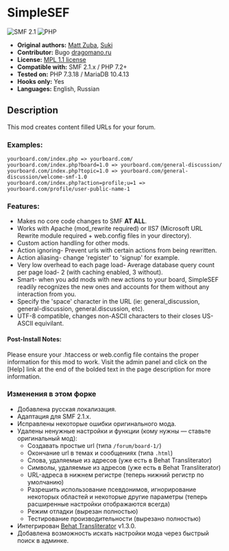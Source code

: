 # SimpleSEF
![SMF 2.1](https://img.shields.io/badge/SMF-2.1-ed6033.svg?style=flat)
![PHP](https://img.shields.io/badge/PHP-^7.2-blue.svg?style=flat)

* **Original authors:** [Matt Zuba](https://bitbucket.org/mattzuba/simplesef), [Suki](https://github.com/MissAllSunday/SimpleSEF)
* **Contributor:** Bugo [dragomano.ru](https://dragomano.ru/translations/simplesef)
* **License:** [MPL 1.1 license](https://www.mozilla.org/en-US/MPL/1.1/)
* **Compatible with:** SMF 2.1.x / PHP 7.2+
* **Tested on:** PHP 7.3.18 / MariaDB 10.4.13
* **Hooks only:** Yes
* **Languages:** English, Russian

## Description
This mod creates content filled URLs for your forum.

### Examples:

```
yourboard.com/index.php => yourboard.com/
yourboard.com/index.php?board=1.0 => yourboard.com/general-discussion/
yourboard.com/index.php?topic=1.0 => yourboard.com/general-discussion/welcome-smf-1.0
yourboard.com/index.php?action=profile;u=1 => yourboard.com/profile/user-public-name-1
```

### Features:
* Makes no core code changes to SMF **AT ALL**.
* Works with Apache (mod_rewrite required) or IIS7 (Microsoft URL Rewrite module required + web.config files in your directory).
* Custom action handling for other mods.
* Action ignoring- Prevent urls with certain actions from being rewritten.
* Action aliasing- change 'register' to 'signup' for example.
* Very low overhead to each page load- Average database query count per page load- 2 (with caching enabled, 3 without).
* Smart- when you add mods with new actions to your board, SimpleSEF readily recognizes the new ones and accounts for them without any interaction from you.
* Specify the 'space' character in the URL (ie: general_discussion, general-discussion, general.discussion, etc).
* UTF-8 compatible, changes non-ASCII characters to their closes US-ASCII equivilant.

#### Post-Install Notes:
Please ensure your .htaccess or web.config file contains the proper information for this mod to work.  Visit the admin panel and click on the [Help] link at the end of the bolded text in the page description for more information.

### Изменения в этом форке
* Добавлена русская локализация.
* Адаптация для SMF 2.1.x.
* Исправлены некоторые ошибки оригинального мода.
* Удалены ненужные настройки и функции (кому нужны — ставьте оригинальный мод):
    * Создавать простые url (типа `/forum/board-1/`)
    * Окончание url в темах и сообщениях (типа `.html`)
    * Слова, удаляемые из адресов (уже есть в Behat Transliterator)
    * Символы, удаляемые из адресов (уже есть в Behat Transliterator)
    * URL-адреса в нижнем регистре (теперь нижний регистр по умолчанию)
    * Разрешить использование псевдонимов, игнорирование некоторых областей и некоторые другие параметры (теперь расширенные настройки отображаются всегда)
    * Режим отладки (вырезан полностью)
    * Тестирование производительности (вырезано полностью)
* Интегрирован [Behat Transliterator](https://github.com/Behat/Transliterator) v1.3.0.
* Добавлена возможность искать настройки мода через быстрый поиск в админке.